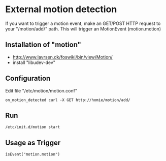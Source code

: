 # External motion detection
If you want to trigger a motion event, make an GET/POST HTTP request to your "/motion/add/" path. This will trigger an MotionEvent (motion.motion)

## Installation of "motion"
- http://www.lavrsen.dk/foswiki/bin/view/Motion/
- install "libudev-dev"

## Configuration
Edit file "/etc/motion/motion.conf"
```
on_motion_detected curl -X GET http://homie/motion/add/
```

## Run
```
/etc/init.d/motion start
```

## Usage as Trigger
```
isEvent("motion.motion")
```
